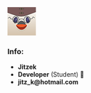 [![Profile Picture](/images/pfp.png)](https://jitzek.github.io/)
### Info:
* __Jitzek__
* __Developer__ (Student) :hatching_chick:
* __jitz_k@hotmail.com__
